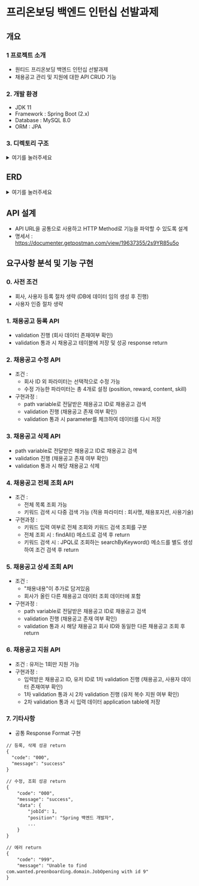 # 프리온보딩 백엔드 인턴십 선발과제

## 개요

### 1 프로젝트 소개

- 원티드 프리온보딩 백엔드 인턴십 선발과제
- 채용공고 관리 및 지원에 대한 API CRUD 기능

### 2. 개발 환경

- JDK 11
- Framework : Spring Boot (2.x)
- Database : MySQL 8.0
- ORM : JPA

### 3. 디렉토리 구조

<details>
<summary>여기를 눌러주세요</summary>
<div markdown="1">       
![directory.PNG](src%2Fmain%2Fresources%2Fstatic%2Fimage%2Fdirectory.PNG)
</div>
</details>

## ERD
<details>
<summary>여기를 눌러주세요</summary>
<div markdown="1">       
![erd.png](src%2Fmain%2Fresources%2Fstatic%2Fimage%2Ferd.png)
</div>
</details>

## API 설계
- API URL을 공통으로 사용하고 HTTP Method로 기능을 파악할 수 있도록 설계
- 명세서 : https://documenter.getpostman.com/view/19637355/2s9YR85u5o

## 요구사항 분석 및 기능 구현

### 0. 사전 조건
- 회사, 사용자 등록 절차 생략 (DB에 데이터 임의 생성 후 진행)
- 사용자 인증 절차 생략

### 1. 채용공고 등록 API
  - validation 진행 (회사 데이터 존재여부 확인)
  - validation 통과 시 채용공고 테이블에 저장 및 성공 response return

### 2. 채용공고 수정 API
- 조건 :
  - 회사 ID 외 파라미터는 선택적으로 수정 가능
  - 수정 가능한 파라미터는 총 4개로 설정 (position, reward, content, skill)
- 구현과정 : 
    - path variable로 전달받은 채용공고 ID로 채용공고 검색
    - validation 진행 (채용공고 존재 여부 확인)
    - validation 통과 시 parameter를 체크하여 데이터를 다시 저장

### 3. 채용공고 삭제 API
- path variable로 전달받은 채용공고 ID로 채용공고 검색
- validation 진행 (채용공고 존재 여부 확인)
- validation 통과 시 해당 채용공고 삭제

### 4. 채용공고 전체 조회 API
- 조건 :
  - 전체 목록 조회 가능
  - 키워드 검색 시 다중 검색 가능 (적용 파라미터 : 회사명, 채용포지션, 사용기술)
- 구현과정 :
  - 키워드 입력 여부로 전체 조회와 키워드 검색 조회를 구분
  - 전체 조회 시 : findAll() 메소드로 검색 후 return
  - 키워드 검색 시 : JPQL로 조회하는 searchByKeyword() 메소드를 별도 생성하여 조건 검색 후 return 

### 5. 채용공고 상세 조회 API
- 조건 :
  - "채용내용"이 추가로 담겨있음
  - 회사가 올린 다른 채용공고 데이터 조회 데이터에 포함
- 구현과정 :
  - path variable로 전달받은 채용공고 ID로 채용공고 검색
  - validation 진행 (채용공고 존재 여부 확인)
  - validation 통과 시 해당 채용공고 회사 ID와 동일한 다른 채용공고 조회 후 return

### 6. 채용공고 지원 API
- 조건 : 유저는 1회만 지원 가능
- 구현과정 :
  - 입력받은 채용공고 ID, 유저 ID로 1차 validation 진행 (채용공고, 사용자 데이터 존재여부 확인)
  - 1차 validation 통과 시 2차 validation 진행 (유저 복수 지원 여부 확인)
  - 2차 validation 통과 시 입력 데이터 application table에 저장

### 7. 기타사항
- 공통 Response Format 구현
```
// 등록, 삭제 성공 return
{
  "code": "000",
  "message": "success"
}
```
```
// 수정, 조회 성공 return
{
    "code": "000",
    "message": "success",
    "data": {
        "jobId": 1,
        "position": "Spring 백엔드 개발자",
        ...
    }
}
```
```
// 에러 return
{
    "code": "999",
    "message": "Unable to find com.wanted.preonboarding.domain.JobOpening with id 9"
}
```
